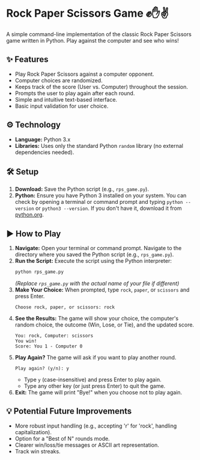 

# Rock Paper Scissors Game ✊✋✌️

A simple command-line implementation of the classic Rock Paper Scissors game written in Python. Play against the computer and see who wins!

## ✨ Features

*   Play Rock Paper Scissors against a computer opponent.
*   Computer choices are randomized.
*   Keeps track of the score (User vs. Computer) throughout the session.
*   Prompts the user to play again after each round.
*   Simple and intuitive text-based interface.
*   Basic input validation for user choice.

## ⚙️ Technology

*   **Language:** Python 3.x
*   **Libraries:** Uses only the standard Python `random` library (no external dependencies needed).

## 🛠️ Setup

1.  **Download:** Save the Python script (e.g., `rps_game.py`).
2.  **Python:** Ensure you have Python 3 installed on your system. You can check by opening a terminal or command prompt and typing `python --version` or `python3 --version`. If you don't have it, download it from [python.org](https://www.python.org/).

## ▶️ How to Play

1.  **Navigate:** Open your terminal or command prompt. Navigate to the directory where you saved the Python script (e.g., `rps_game.py`).
2.  **Run the Script:** Execute the script using the Python interpreter:
    ```bash
    python rps_game.py
    ```
    *(Replace `rps_game.py` with the actual name of your file if different)*
3.  **Make Your Choice:** When prompted, type `rock`, `paper`, or `scissors` and press Enter.
    ```
    Choose rock, paper, or scissors: rock
    ```
4.  **See the Results:** The game will show your choice, the computer's random choice, the outcome (Win, Lose, or Tie), and the updated score.
    ```
    You: rock, Computer: scissors
    You win!
    Score: You 1 - Computer 0
    ```
5.  **Play Again?** The game will ask if you want to play another round.
    ```
    Play again? (y/n): y
    ```
    *   Type `y` (case-insensitive) and press Enter to play again.
    *   Type any other key (or just press Enter) to quit the game.
6.  **Exit:** The game will print "Bye!" when you choose not to play again.

## 💡 Potential Future Improvements

*   More robust input handling (e.g., accepting 'r' for 'rock', handling capitalization).
*   Option for a "Best of N" rounds mode.
*   Clearer win/loss/tie messages or ASCII art representation.
*   Track win streaks.

